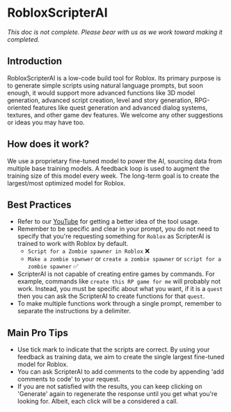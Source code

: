 # RobloxScripterAI

<i> This doc is not complete. Please bear with us as we work toward making it completed. </i>

## Introduction

RobloxScripterAI is a low-code build tool for Roblox. Its primary purpose is to generate simple scripts using natural language prompts, but soon enough, it would support more advanced functions like 3D model generation, advanced script creation, level and story generation, RPG-oriented features like quest generation and advanced dialog systems, textures, and other game dev features. We welcome any other suggestions or ideas you may have too. 

## How does it work?

We use a proprietary fine-tuned model to power the AI, sourcing data from multiple base training models. A feedback loop is used to augment the training size of this model every week. The long-term goal is to create the largest/most optimized model for Roblox. 

## Best Practices

* Refer to our [YouTube](https://www.youtube.com/@robloxscripterai4564) for getting a better idea of the tool usage. 
* Remember to be specific and clear in your prompt, you do not need to specify that you're requesting something for ```Roblox``` as ScripterAI is trained to work with Roblox by default.
  * ```Script for a Zombie spawner in Roblox``` ❌
  * ```Make a zombie spwnwer``` or ```create a zombie spawner``` or ```script for a zombie spawner``` :white_check_mark:
* ScripterAI is not capable of creating entire games by commands. For example, commands like ```create this RP game for me``` will probably not work. Instead, you must be specific about what you want, if it is a ```quest``` then you can ask the ScripterAI to create functions for that ```quest```.
* To make multiple functions work through a single prompt, remember to separate the instructions by a delimiter.

## Main Pro Tips

* Use tick mark to indicate that the scripts are correct. By using your feedback as training data, we aim to create the single largest fine-tuned model for Roblox.
* You can ask ScripterAI to add comments to the code by appending 'add comments to code' to your request.
* If you are not satisfied with the results, you can keep clicking on 'Generate' again to regenerate the response until you get what you're looking for. Albeit, each click will be a considered a call.
